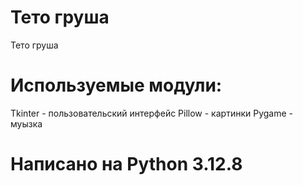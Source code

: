 # Тето груша
Тето груша

# Используемые модули: 
Tkinter - пользовательский интерфейс
Pillow - картинки
Pygame - муызка

# Написано на Python 3.12.8
